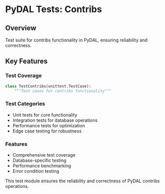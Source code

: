 # PyDAL Tests: Contribs

## Overview
Test suite for contribs functionality in PyDAL, ensuring reliability and correctness.

## Key Features

### Test Coverage
```python
class TestContribs(unittest.TestCase):
    """Test cases for contribs functionality"""
```

### Test Categories
- Unit tests for core functionality
- Integration tests for database operations
- Performance tests for optimization
- Edge case testing for robustness

### Features
- Comprehensive test coverage
- Database-specific testing
- Performance benchmarking
- Error condition testing

This test module ensures the reliability and correctness of PyDAL contribs operations.
